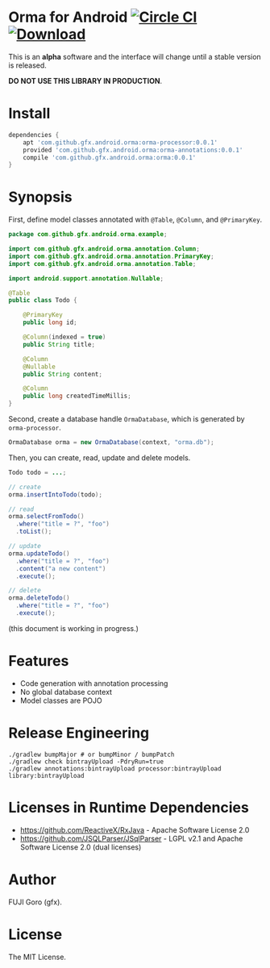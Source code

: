 # Orma for Android [![Circle CI](https://circleci.com/gh/gfx/Android-Orma/tree/master.svg?style=svg)](https://circleci.com/gh/gfx/Android-Orma/tree/master) [ ![Download](https://api.bintray.com/packages/gfx/maven/orma/images/download.svg) ](https://bintray.com/gfx/maven/orma/_latestVersion)

This is an **alpha** software and the interface will change until a stable version is released.

**DO NOT USE THIS LIBRARY IN PRODUCTION**.

# Install

```groovy
dependencies {
    apt 'com.github.gfx.android.orma:orma-processor:0.0.1'
    provided 'com.github.gfx.android.orma:orma-annotations:0.0.1'
    compile 'com.github.gfx.android.orma:orma:0.0.1'
}
```

# Synopsis

First, define model classes annotated with `@Table`, `@Column`, and `@PrimaryKey`.

```java
package com.github.gfx.android.orma.example;

import com.github.gfx.android.orma.annotation.Column;
import com.github.gfx.android.orma.annotation.PrimaryKey;
import com.github.gfx.android.orma.annotation.Table;

import android.support.annotation.Nullable;

@Table
public class Todo {

    @PrimaryKey
    public long id;

    @Column(indexed = true)
    public String title;

    @Column
    @Nullable
    public String content;

    @Column
    public long createdTimeMillis;
}
```

Second, create a database handle `OrmaDatabase`, which is generated by `orma-processor`.

```java
OrmaDatabase orma = new OrmaDatabase(context, "orma.db");
```

Then, you can create, read, update and delete models.

```java
Todo todo = ...;

// create
orma.insertIntoTodo(todo);

// read
orma.selectFromTodo()
  .where("title = ?", "foo")
  .toList();

// update
orma.updateTodo()
  .where("title = ?", "foo")
  .content("a new content")
  .execute();

// delete
orma.deleteTodo()
  .where("title = ?", "foo")
  .execute();
```

(this document is working in progress.)

# Features

* Code generation with annotation processing
* No global database context
* Model classes are POJO

# Release Engineering

```shell
./gradlew bumpMajor # or bumpMinor / bumpPatch
./gradlew check bintrayUpload -PdryRun=true
./gradlew annotations:bintrayUpload processor:bintrayUpload library:bintrayUpload
```

# Licenses in Runtime Dependencies

* https://github.com/ReactiveX/RxJava - Apache Software License 2.0
* https://github.com/JSQLParser/JSqlParser - LGPL v2.1 and Apache Software License 2.0 (dual licenses)

# Author

FUJI Goro (gfx).

# License

The MIT License.
